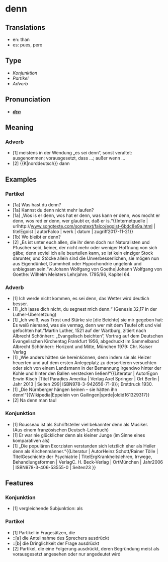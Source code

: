 # denn
## Translations
- en: than
- es: pues, pero
## Type
- _Konjunktion_
- _Partikel_
- _Adverb_
## Pronunciation
- **_[dɛn](https://commons.wikimedia.org/wiki/File:De-denn.ogg)_**
## Meaning
### Adverb
- [1] meistens in der Wendung „es sei denn“, sonst veraltet: ausgenommen; vorausgesetzt, dass …; außer wenn …
- [2] {{K|norddeutsch}} dann
## Examples
### Partikel
- [1a] Was hast du denn?
- [1a] Kannst du denn nicht mehr laufen?
- [1a] „Wos is er denn, wos hat er denn, was kann er denn, wos mocht er denn, wos red er denn, wer glaubt er, daß er is.“<ref>{{Internetquelle | urlhttp://www.songtexte.com/songtext/falco/egoist-6bdc8e9a.html | titelEgoist | autorFalco | werk | datum | zugriff2017-11-21}}</ref>
- [1b] Wo bleibt er denn?
- [2] „Es ist unter euch allen, die ihr denn doch nur Naturalisten und Pfuscher seid, keiner, der nicht mehr oder weniger Hoffnung von sich gäbe; denn soviel ich alle beurteilen kann, so ist kein einziger Stock darunter, und Stöcke allein sind die Unverbesserlichen, sie mögen nun aus Eigendünkel, Dummheit oder Hypochondrie ungelenk und unbiegsam sein.“<ref>w:Johann Wolfgang von Goethe|Johann Wolfgang von Goethe: Wilhelm Meisters Lehrjahre. 1795/96, Kapitel 64.</ref>
### Adverb
- [1] Ich werde nicht kommen, es sei denn, das Wetter wird deutlich besser.
- [1] „Ich lasse dich nicht, du segnest mich denn.“ (Genesis 32,17 in der Luther-Übersetzung)
- [1] „Ich weiß, was Trost und Stärke sie [die Beichte] sie mir gegeben hat: Es weiß niemand, was sie vermag, denn wer mit dem Teufel oft und viel gefochten hat.“<ref>Martin Luther, 1521 auf der Wartburg, zitiert nach Albrecht Schönherr: „Evangelisch beichten“, Vortrag auf dem Deutschen Evangelischen Kirchentag Frankfurt 1956, abgedruckt im Sammelband Albrecht Schönherr: Horizont und Mitte, München 1979: Chr. Kaiser Verlag</ref>
- [1] „Wie anders hätten sie hereinkönnen, denn indem sie als Heizer heuerten und auf dem ersten Anlegeplatz zu dersertieren versuchten oder sich von einem Landsmann in der Bemannung irgendwo hinter der Kohle und hinter den Ballen verstecken ließen!“<ref>{{Literatur | AutorEgon Erwin Kisch |Titel Paradies Amerika | Verlag Axel Springer | Ort Berlin | Jahr 2013 | Seiten 299| ISBN978-3-942656-71-9}}; Erstdruck 1930.</ref>
- [1] „Die Nürnberger hängen keinen – sie hätten ihn denn!“<ref>{{Wikipedia|Eppelein von Gailingen|sprde|oldid161329317}}</ref>
- [2] Na denn man tau!
### Konjunktion
- [1] Rousseau ist als Schriftsteller viel bekannter denn als Musiker.<br />(Aus einem französischen Deutsch-Lehrbuch)
- [1] Er war nie glücklicher denn als kleiner Junge (im Sinne eines komparativen als)
- [1] „Die populären Exorzisten verstanden sich letztlich eher als Heiler denn als Kirchenmänner.“<ref>{{Literatur | AutorHeinz Schott/Rainer Tölle | TitelGeschichte der Psychiatrie | TitelErgKrankheitslehren, Irrwege, Behandlungsformen | VerlagC. H. Beck-Verlag | OrtMünchen | Jahr2006 | ISBN978-3-406-53555-0 | Seiten23 }}</ref>
## Features
### Konjunktion
- [1] vergleichende Subjunktion: als
### Partikel
- [1] Partikel in Fragesätzen, die
- ::[a] die Anteilnahme des Sprechers ausdrückt
- ::[b] die Dringlichkeit der Frage ausdrückt
- [2] Partikel, die eine Folgerung ausdrückt, deren Begründung meist als vorausgesetzt angesehen oder nur angedeutet wird
